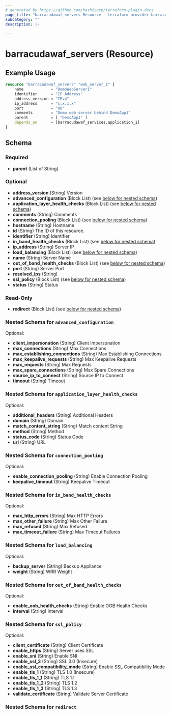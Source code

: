 ```yaml
---
# generated by https://github.com/hashicorp/terraform-plugin-docs
page_title: "barracudawaf_servers Resource - terraform-provider-barracudawaf"
subcategory: ""
description: |-
  
---
```


# barracudawaf_servers (Resource)



## Example Usage

```terraform
resource "barracudawaf_servers" "web_server_1" {
    name            = "DemoWebServer1"
    identifier      = "IP Address"
    address_version = "IPv4"
    ip_address      = "x.x.x.x"
    port            = "80"
    comments        = "Demo web server behind DemoApp1"
    parent          = [ "DemoApp1" ]
    depends_on      = [barracudawaf_services.application_1]
}
```

<!-- schema generated by tfplugindocs -->
## Schema

### Required

- **parent** (List of String)

### Optional

- **address_version** (String) Version
- **advanced_configuration** (Block List) (see [below for nested schema](#nestedblock--advanced_configuration))
- **application_layer_health_checks** (Block List) (see [below for nested schema](#nestedblock--application_layer_health_checks))
- **comments** (String) Comments
- **connection_pooling** (Block List) (see [below for nested schema](#nestedblock--connection_pooling))
- **hostname** (String) Hostname
- **id** (String) The ID of this resource.
- **identifier** (String) Identifier
- **in_band_health_checks** (Block List) (see [below for nested schema](#nestedblock--in_band_health_checks))
- **ip_address** (String) Server IP
- **load_balancing** (Block List) (see [below for nested schema](#nestedblock--load_balancing))
- **name** (String) Server Name
- **out_of_band_health_checks** (Block List) (see [below for nested schema](#nestedblock--out_of_band_health_checks))
- **port** (String) Server Port
- **resolved_ips** (String)
- **ssl_policy** (Block List) (see [below for nested schema](#nestedblock--ssl_policy))
- **status** (String) Status

### Read-Only

- **redirect** (Block List) (see [below for nested schema](#nestedblock--redirect))

<a id="nestedblock--advanced_configuration"></a>
### Nested Schema for `advanced_configuration`

Optional:

- **client_impersonation** (String) Client Impersonation
- **max_connections** (String) Max Connections
- **max_establishing_connections** (String) Max Establishing Connections
- **max_keepalive_requests** (String) Max Keepalive Requests
- **max_requests** (String) Max Requests
- **max_spare_connections** (String) Max Spare Connections
- **source_ip_to_connect** (String) Source IP to Connect
- **timeout** (String) Timeout


<a id="nestedblock--application_layer_health_checks"></a>
### Nested Schema for `application_layer_health_checks`

Optional:

- **additional_headers** (String) Additional Headers
- **domain** (String) Domain
- **match_content_string** (String) Match content String
- **method** (String) Method
- **status_code** (String) Status Code
- **url** (String) URL


<a id="nestedblock--connection_pooling"></a>
### Nested Schema for `connection_pooling`

Optional:

- **enable_connection_pooling** (String) Enable Connection Pooling
- **keepalive_timeout** (String) Keepalive Timeout


<a id="nestedblock--in_band_health_checks"></a>
### Nested Schema for `in_band_health_checks`

Optional:

- **max_http_errors** (String) Max HTTP Errors
- **max_other_failure** (String) Max Other Failure
- **max_refused** (String) Max Refused
- **max_timeout_failure** (String) Max Timeout Failures


<a id="nestedblock--load_balancing"></a>
### Nested Schema for `load_balancing`

Optional:

- **backup_server** (String) Backup Appliance
- **weight** (String) WRR Weight


<a id="nestedblock--out_of_band_health_checks"></a>
### Nested Schema for `out_of_band_health_checks`

Optional:

- **enable_oob_health_checks** (String) Enable OOB Health Checks
- **interval** (String) Interval


<a id="nestedblock--ssl_policy"></a>
### Nested Schema for `ssl_policy`

Optional:

- **client_certificate** (String) Client Certificate
- **enable_https** (String) Server uses SSL
- **enable_sni** (String) Enable SNI
- **enable_ssl_3** (String) SSL 3.0 (Insecure)
- **enable_ssl_compatibility_mode** (String) Enable SSL Compatibility Mode
- **enable_tls_1** (String) TLS 1.0 (Insecure)
- **enable_tls_1_1** (String) TLS 1.1
- **enable_tls_1_2** (String) TLS 1.2
- **enable_tls_1_3** (String) TLS 1.3
- **validate_certificate** (String) Validate Server Certificate


<a id="nestedblock--redirect"></a>
### Nested Schema for `redirect`


